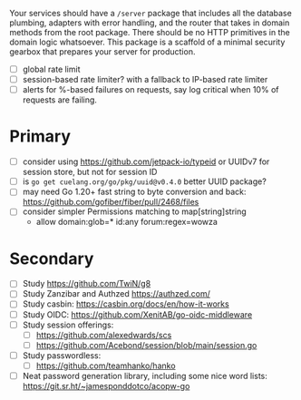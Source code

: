 Your services should have a `/server` package that includes all the database plumbing, adapters with error handling, and the router that takes in domain methods from the root package. There should be no HTTP primitives in the domain logic whatsoever. This package is a scaffold of a minimal security gearbox that prepares your server for production.

- [ ] global rate limit
- [ ] session-based rate limiter? with a fallback to IP-based rate limiter
- [ ] alerts for %-based failures on requests, say log critical when 10% of requests are failing.

# Primary

- [ ] consider using https://github.com/jetpack-io/typeid or UUIDv7 for session store, but not for session ID
- [ ] is `go get cuelang.org/go/pkg/uuid@v0.4.0` better UUID package?
- [ ] may need Go 1.20+ fast string to byte conversion and back: https://github.com/gofiber/fiber/pull/2468/files
- [ ] consider simpler Permissions matching to map[string]string
  - allow domain:glob=\* id:any forum:regex=wowza

# Secondary

- [ ] Study https://github.com/TwiN/g8
- [ ] Study Zanzibar and Authzed https://authzed.com/
- [ ] Study casbin: https://casbin.org/docs/en/how-it-works
- [ ] Study OIDC: https://github.com/XenitAB/go-oidc-middleware
- [ ] Study session offerings:
  - [ ] <https://github.com/alexedwards/scs>
  - [ ] https://github.com/Acebond/session/blob/main/session.go
- [ ] Study passwordless:
    - [ ] https://github.com/teamhanko/hanko
- [ ] Neat password generation library, including some nice word lists: https://git.sr.ht/~jamesponddotco/acopw-go
